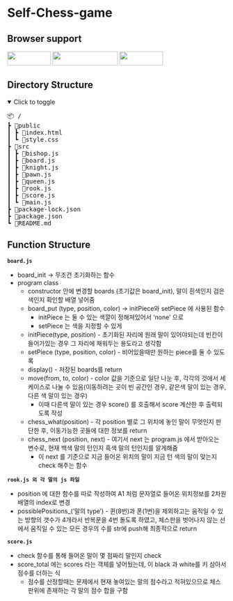 # Self-Chess-game


## Browser support

<img src="https://img.shields.io/badge/Chrome-4285F4?style=flat-square&logo=Google Chrome&logoColor=white" width="100" height="32"/> <img src="https://img.shields.io/badge/Microsoft Edge-0078D7?style=flat-square&logo=Microsoft Edge&logoColor=white" width="150" height="32"/> <img src="https://img.shields.io/badge/Firefox-FF7139?style=flat-square&logo=Firefox&logoColor=white" width="100" height="32"/>

## Directory Structure

<details open="true">
  <summary>Click to toggle</summary>
  <pre>📦 /
┣ 📂public
┃ ┣ 📜index.html
┃ ┗ 📜style.css
┣ 📂src
┃ ┣ 📜bishop.js
┃ ┣ 📜board.js
┃ ┣ 📜knight.js
┃ ┣ 📜pawn.js
┃ ┣ 📜queen.js
┃ ┣ 📜rook.js
┃ ┣ 📜score.js
┃ ┗ 📜main.js
┣ 📜package-lock.json
┣ 📜package.json
┗ 📜README.md</pre>
</details>

## Function Structure

**`board.js`**

- board_init → 무조건 초기화하는 함수
- program class
    - constructor 안에 변경할 boards (초기값은 board_init), 말이 흰색인지 검은색인지 확인할 배열 넣어줌
    - board_put (type, position, color) → initPiece와 setPiece 에 사용된 함수
        - initPiece 는 둘 수 있는 색깔이 정해져있어서 ‘none’ 으로
        - setPiece 는 색을 지정할 수 있게
    - initPiece(type, position) - 초기화된 자리에 원래 말이 있어야되는데 빈칸이 들어가있는 경우 그 자리에 채워두는 용도라고 생각함
    - setPiece (type, position, color) - 비어있을때만 원하는 piece를 둘 수 있도록
    - display() - 저장된 boards를 return
    - move(from, to, color) - color 값을 기준으로 일단 나눈 후, 각각의 것에서 세 케이스로 나눌 수 있음(이동하려는 곳이 빈 공간인 경우, 같은색 말이 있는 경우, 다른 색 말이 있는 경우)
        - 이때 다른색 말이 있는 경우 score() 를 호출해서 score 계산한 후 출력되도록 작성
    - chess_what(position) - 각 position 별로 그 위치에 놓인 말이 무엇인지 판단한 후, 이동가능한 곳들에 대한 정보를 return
    - chess_next (position, next) - 여기서 next 는 program.js 에서 받아오는 변수로, 현재 백색 말의 턴인지 흑색 말의 턴인지를 알게해줌
        - 이 next 를 기준으로 지금 들어온 위치의 말이 지금 턴 색의 말이 맞는지 check 해주는 함수

**`rook.js 외 각 말의 js 파일`**

- position 에 대한 함수를 따로 작성하여 A1 처럼 문자열로 들어온 위치정보를 2차원 배열의 index로 변경
- possiblePositions_(’말의 type’) - 퀸(8번)과 폰(1번)을 제외하고는 움직일 수 있는 방향의 갯수가 4개라서 반복문을 4번 돌도록 하였고, 체스판을 벗어나지 않는 선에서 움직일 수 있는 모든 경우의 수를 str에 push해 최종적으로 return

**`score.js`**

- check 함수를 통해 들어온 말이 몇 점짜리 말인지 check
- score_total 에는 scores 라는 객체를 넣어뒀는데, 이 black 과 white를 키 삼아서 점수를 더하는 식
    - 점수를 산정할때는 문제에서 현재 놓여있는 말의 점수라고 적혀있으므로 체스판위에 존재하는 각 말의 점수 합을 구함
